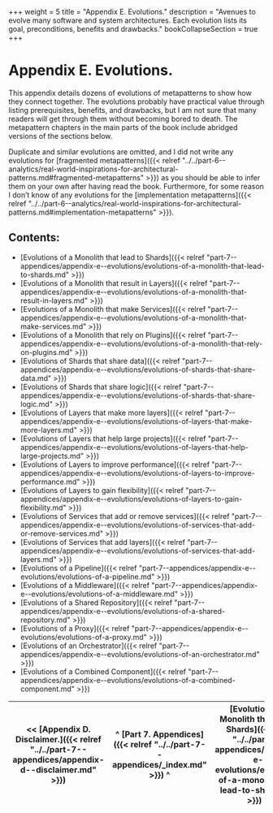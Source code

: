 +++
weight = 5
title = "Appendix E. Evolutions."
description = "Avenues to evolve many software and system architectures. Each evolution lists its goal, preconditions, benefits and drawbacks."
bookCollapseSection = true
+++

# Appendix E\. Evolutions\.

This appendix details dozens of evolutions of metapatterns to show how they connect together\. The evolutions probably have practical value through listing prerequisites, benefits, and drawbacks, but I am not sure that many readers will get through them without becoming bored to death\. The metapattern chapters in the main parts of the book include abridged versions of the sections below\.

Duplicate and similar evolutions are omitted, and I did not write any evolutions for [fragmented metapatterns]({{< relref "../../part-6--analytics/real-world-inspirations-for-architectural-patterns.md#fragmented-metapatterns" >}}) as you should be able to infer them on your own after having read the book\. Furthermore, for some reason I don’t know of any evolutions for the [implementation metapatterns]({{< relref "../../part-6--analytics/real-world-inspirations-for-architectural-patterns.md#implementation-metapatterns" >}})\.

## Contents:

<nav>

- [Evolutions of a Monolith that lead to Shards]({{< relref "part-7--appendices/appendix-e--evolutions/evolutions-of-a-monolith-that-lead-to-shards.md" >}})
- [Evolutions of a Monolith that result in Layers]({{< relref "part-7--appendices/appendix-e--evolutions/evolutions-of-a-monolith-that-result-in-layers.md" >}})
- [Evolutions of a Monolith that make Services]({{< relref "part-7--appendices/appendix-e--evolutions/evolutions-of-a-monolith-that-make-services.md" >}})
- [Evolutions of a Monolith that rely on Plugins]({{< relref "part-7--appendices/appendix-e--evolutions/evolutions-of-a-monolith-that-rely-on-plugins.md" >}})
- [Evolutions of Shards that share data]({{< relref "part-7--appendices/appendix-e--evolutions/evolutions-of-shards-that-share-data.md" >}})
- [Evolutions of Shards that share logic]({{< relref "part-7--appendices/appendix-e--evolutions/evolutions-of-shards-that-share-logic.md" >}})
- [Evolutions of Layers that make more layers]({{< relref "part-7--appendices/appendix-e--evolutions/evolutions-of-layers-that-make-more-layers.md" >}})
- [Evolutions of Layers that help large projects]({{< relref "part-7--appendices/appendix-e--evolutions/evolutions-of-layers-that-help-large-projects.md" >}})
- [Evolutions of Layers to improve performance]({{< relref "part-7--appendices/appendix-e--evolutions/evolutions-of-layers-to-improve-performance.md" >}})
- [Evolutions of Layers to gain flexibility]({{< relref "part-7--appendices/appendix-e--evolutions/evolutions-of-layers-to-gain-flexibility.md" >}})
- [Evolutions of Services that add or remove services]({{< relref "part-7--appendices/appendix-e--evolutions/evolutions-of-services-that-add-or-remove-services.md" >}})
- [Evolutions of Services that add layers]({{< relref "part-7--appendices/appendix-e--evolutions/evolutions-of-services-that-add-layers.md" >}})
- [Evolutions of a Pipeline]({{< relref "part-7--appendices/appendix-e--evolutions/evolutions-of-a-pipeline.md" >}})
- [Evolutions of a Middleware]({{< relref "part-7--appendices/appendix-e--evolutions/evolutions-of-a-middleware.md" >}})
- [Evolutions of a Shared Repository]({{< relref "part-7--appendices/appendix-e--evolutions/evolutions-of-a-shared-repository.md" >}})
- [Evolutions of a Proxy]({{< relref "part-7--appendices/appendix-e--evolutions/evolutions-of-a-proxy.md" >}})
- [Evolutions of an Orchestrator]({{< relref "part-7--appendices/appendix-e--evolutions/evolutions-of-an-orchestrator.md" >}})
- [Evolutions of a Combined Component]({{< relref "part-7--appendices/appendix-e--evolutions/evolutions-of-a-combined-component.md" >}})

</nav>



<nav>

| \<\< [Appendix D\. Disclaimer\.]({{< relref "../../part-7--appendices/appendix-d--disclaimer.md" >}}) | ^ [Part 7\. Appendices]({{< relref "../../part-7--appendices/_index.md" >}}) ^ | [Evolutions of a Monolith that lead to Shards]({{< relref "../../part-7--appendices/appendix-e--evolutions/evolutions-of-a-monolith-that-lead-to-shards.md" >}}) \>\> |
| --- | --- | --- |

</nav>



